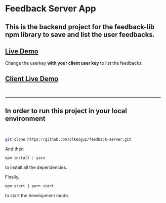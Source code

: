 # Feedback Server App

## This is the backend project for the feedback-lib npm library to save and list the user feedbacks.

## [Live Demo](https://feedback-lib-server.herokuapp.com/?userkey=trendyol)

Change the userkey **with your client user key** to list the feedbacks.

## [Client Live Demo](https://stellar-taffy-46ea02.netlify.app/)

<br>

---

## In order to run this project in your local environment

 <br/>

```bash
git clone https://github.com/olkeoguz/feedback-server.git
```

And then

```bash
npm install | yarn
```

to install all the dependencies.

Finally,

```bash
npm start | yarn start
```

to start the development mode.




